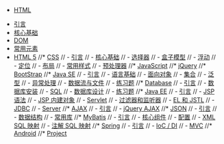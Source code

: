 * [HTML](html/README.md)
 - [引言](html/intro.md)
 - [核心基础](html/basic.md)
 - [DOM](html/dom.md)
 - [常用元素](html/element.md)
 - [HTML 5](html/html5.md)
//* [CSS](css/README.md)
// - [引言](css/intro.md)
// - [核心基础](css/basic.md)
// - [选择器](css/selector.md)
// - [盒子模型](css/box_model.md)
// - [浮动](css/float.md)
// - [定位](css/position.md)
// - [布局](css/layout.md)
// - [常用样式](css/style.md)
// - [预处理器](css/preprocessor.md)
//* [JavaScript](javascript/README.md)
//* [jQuery](jquery/README.md)
//* [BootStrap](bootstrap/README.md)
//* [Java SE](javase/README.md)
// - [引言](javase/intro.md)
// - [语言基础](javase/basic.md)
// - [面向对象](javase/oop.md)
// - [集合](javase/collection.md)
// - [泛型](javase/generics.md)
// - [异常处理](javase/exception.md)
// - [数据流与文件](javase/io.md)
// - [练习题](javase/exercise.md)
//* [Database](database/README.md)
// - [引言](database/intro.md)
// - [数据库安装](database/install.md)
// - [SQL](database/sql.md)
// - [数据库设计](database/design.md)
// - [练习题](database/exercise.md)
//* [Java EE](javaee/README.md)
// - [引言](javaee/intro.md)
// - [JSP 语法](javaee/jsp.md)
// - [JSP 内建对象](javaee/implicit_object.md)
// - [Servlet](javaee/servlet.md)
// - [过滤器和监听器](javaee/filter_listener.md)
// - [EL 和 JSTL](javaee/el_jstl.md)
// - [JDBC](javaee/jdbc.md)
// - [Server](javaee/server.md)
//* [AJAX](ajax/README.md)
// - [引言](ajax/intro.md)
// - [jQuery AJAX](ajax/jquery_ajax.md)
//* [JSON](json/README.md)
// - [引言](json/intro.md)
// - [数据结构](json/data_format.md)
// - [常用库](json/lib.md)
//* [MyBatis](mybatis/README.md)
// - [引言](mybatis/intro.md)
// - [核心组件](mybatis/component.md)
// - [配置](mybatis/configuration.md)
// - [XML SQL 映射](mybatis/xml_sql_mapping.md)
// - [注解 SQL 映射](mybatis/annotation_sql_mapping.md)
//* [Spring](spring/README.md)
// - [引言](spring/intro.md)
// - [IoC / DI](spring/ioc_di.md)
// - [MVC](spring/mvc.md)
//* [Android](android/README.md)
//* [Project](project/README.md)